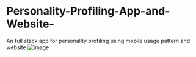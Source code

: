 # Personality-Profiling-App-and-Website-
An full stack app for personality profiling using mobile usage pattern and website
![image](https://user-images.githubusercontent.com/50361898/204842630-b87bffaf-c6c5-445b-9727-8e61b6955f47.png)
